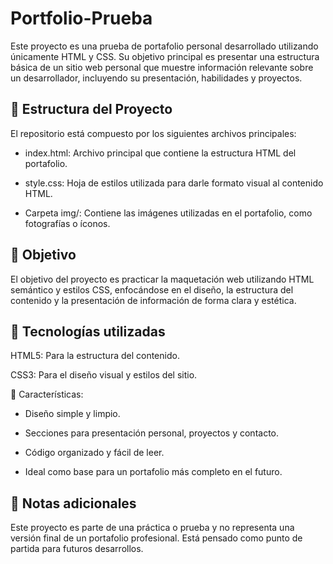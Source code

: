 # Portfolio-Prueba

Este proyecto es una prueba de portafolio personal desarrollado utilizando únicamente HTML y CSS. Su objetivo principal es presentar una estructura básica de un sitio web personal que muestre información relevante sobre un desarrollador, incluyendo su presentación, habilidades y proyectos.

## 📁 Estructura del Proyecto
El repositorio está compuesto por los siguientes archivos principales:

- index.html: Archivo principal que contiene la estructura HTML del portafolio.

- style.css: Hoja de estilos utilizada para darle formato visual al contenido HTML.

- Carpeta img/: Contiene las imágenes utilizadas en el portafolio, como fotografías o íconos.

## 🎯 Objetivo
El objetivo del proyecto es practicar la maquetación web utilizando HTML semántico y estilos CSS, enfocándose en el diseño, la estructura del contenido y la presentación de información de forma clara y estética.

## 🧰 Tecnologías utilizadas
HTML5: Para la estructura del contenido.

CSS3: Para el diseño visual y estilos del sitio.

📌 Características: 

- Diseño simple y limpio.

- Secciones para presentación personal, proyectos y contacto.

- Código organizado y fácil de leer.

- Ideal como base para un portafolio más completo en el futuro.

## 📝 Notas adicionales
Este proyecto es parte de una práctica o prueba y no representa una versión final de un portafolio profesional. Está pensado como punto de partida para futuros desarrollos.